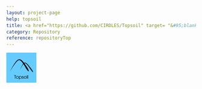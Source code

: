 ```yaml
---
layout: project-page
help: topsoil
title: <a href="https://github.com/CIRDLES/Topsoil" target= "&#95;blank">
category: Repository
reference: repositoryTop
---
```


<a href="https://github.com/CIRDLES/Topsoil" target= "&#95;blank">
<img src="https://raw.githubusercontent.com/CIRDLES/DRAKE/master/logos/Topsoil/TopsoilLogo.png" alt="link to ET_Redux repository" height="80" width="80">
</a>
